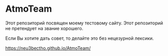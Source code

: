 # AtmoTeam
Этот репозиторий посвящен моему тестовому сайту.
Этот репозиторий не претендует на звание хорошего.

Если Вы хотите дать совет, то делайте это без нецезурной лексики.

https://neu3bectho.github.io/AtmoTeam/

